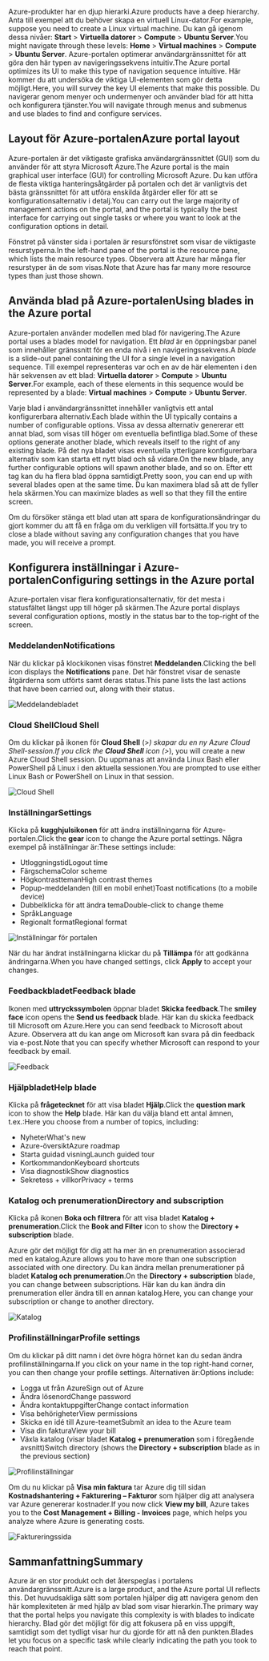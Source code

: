 <span data-ttu-id="c9292-101">Azure-produkter har en djup hierarki.</span><span class="sxs-lookup"><span data-stu-id="c9292-101">Azure products have a deep hierarchy.</span></span> <span data-ttu-id="c9292-102">Anta till exempel att du behöver skapa en virtuell Linux-dator.</span><span class="sxs-lookup"><span data-stu-id="c9292-102">For example, suppose you need to create a Linux virtual machine.</span></span> <span data-ttu-id="c9292-103">Du kan gå igenom dessa nivåer: **Start** > **Virtuella datorer** > **Compute** > **Ubuntu Server**.</span><span class="sxs-lookup"><span data-stu-id="c9292-103">You might navigate through these levels: **Home** > **Virtual machines** > **Compute** > **Ubuntu Server**.</span></span> <span data-ttu-id="c9292-104">Azure-portalen optimerar användargränssnittet för att göra den här typen av navigeringssekvens intuitiv.</span><span class="sxs-lookup"><span data-stu-id="c9292-104">The Azure portal optimizes its UI to make this type of navigation sequence intuitive.</span></span> <span data-ttu-id="c9292-105">Här kommer du att undersöka de viktiga UI-elementen som gör detta möjligt.</span><span class="sxs-lookup"><span data-stu-id="c9292-105">Here, you will survey the key UI elements that make this possible.</span></span> <span data-ttu-id="c9292-106">Du navigerar genom menyer och undermenyer och använder blad för att hitta och konfigurera tjänster.</span><span class="sxs-lookup"><span data-stu-id="c9292-106">You will navigate through menus and submenus and use blades to find and configure services.</span></span>

## <a name="azure-portal-layout"></a><span data-ttu-id="c9292-107">Layout för Azure-portalen</span><span class="sxs-lookup"><span data-stu-id="c9292-107">Azure portal layout</span></span>

<span data-ttu-id="c9292-108">Azure-portalen är det viktigaste grafiska användargränssnittet (GUI) som du använder för att styra Microsoft Azure.</span><span class="sxs-lookup"><span data-stu-id="c9292-108">The Azure portal is the main graphical user interface (GUI) for controlling Microsoft Azure.</span></span> <span data-ttu-id="c9292-109">Du kan utföra de flesta viktiga hanteringsåtgärder på portalen och det är vanligtvis det bästa gränssnittet för att utföra enskilda åtgärder eller för att se konfigurationsalternativ i detalj.</span><span class="sxs-lookup"><span data-stu-id="c9292-109">You can carry out the large majority of management actions on the portal, and the portal is typically the best interface for carrying out single tasks or where you want to look at the configuration options in detail.</span></span>

<span data-ttu-id="c9292-110">Fönstret på vänster sida i portalen är resursfönstret som visar de viktigaste resurstyperna.</span><span class="sxs-lookup"><span data-stu-id="c9292-110">In the left-hand pane of the portal is the resource pane, which lists the main resource types.</span></span> <span data-ttu-id="c9292-111">Observera att Azure har många fler resurstyper än de som visas.</span><span class="sxs-lookup"><span data-stu-id="c9292-111">Note that Azure has far many more resource types than just those shown.</span></span>

## <a name="using-blades-in-the-azure-portal"></a><span data-ttu-id="c9292-112">Använda blad på Azure-portalen</span><span class="sxs-lookup"><span data-stu-id="c9292-112">Using blades in the Azure portal</span></span>

<span data-ttu-id="c9292-113">Azure-portalen använder modellen med blad för navigering.</span><span class="sxs-lookup"><span data-stu-id="c9292-113">The Azure portal uses a blades model for navigation.</span></span> <span data-ttu-id="c9292-114">Ett _blad_ är en öppningsbar panel som innehåller gränssnitt för en enda nivå i en navigeringssekvens.</span><span class="sxs-lookup"><span data-stu-id="c9292-114">A _blade_ is a slide-out panel containing the UI for a single level in a navigation sequence.</span></span> <span data-ttu-id="c9292-115">Till exempel representeras var och en av de här elementen i den här sekvensen av ett blad: **Virtuella datorer** > **Compute** > **Ubuntu Server**.</span><span class="sxs-lookup"><span data-stu-id="c9292-115">For example, each of these elements in this sequence would be represented by a blade: **Virtual machines** > **Compute** > **Ubuntu Server**.</span></span>

<span data-ttu-id="c9292-116">Varje blad i användargränssnittet innehåller vanligtvis ett antal konfigurerbara alternativ.</span><span class="sxs-lookup"><span data-stu-id="c9292-116">Each blade within the UI typically contains a number of configurable options.</span></span> <span data-ttu-id="c9292-117">Vissa av dessa alternativ genererar ett annat blad, som visas till höger om eventuella befintliga blad.</span><span class="sxs-lookup"><span data-stu-id="c9292-117">Some of these options generate another blade, which reveals itself to the right of any existing blade.</span></span> <span data-ttu-id="c9292-118">På det nya bladet visas eventuella ytterligare konfigurerbara alternativ som kan starta ett nytt blad och så vidare.</span><span class="sxs-lookup"><span data-stu-id="c9292-118">On the new blade, any further configurable options will spawn another blade, and so on.</span></span> <span data-ttu-id="c9292-119">Efter ett tag kan du ha flera blad öppna samtidigt.</span><span class="sxs-lookup"><span data-stu-id="c9292-119">Pretty soon, you can end up with several blades open at the same time.</span></span> <span data-ttu-id="c9292-120">Du kan maximera blad så att de fyller hela skärmen.</span><span class="sxs-lookup"><span data-stu-id="c9292-120">You can maximize blades as well so that they fill the entire screen.</span></span>

<span data-ttu-id="c9292-121">Om du försöker stänga ett blad utan att spara de konfigurationsändringar du gjort kommer du att få en fråga om du verkligen vill fortsätta.</span><span class="sxs-lookup"><span data-stu-id="c9292-121">If you try to close a blade without saving any configuration changes that you have made, you will receive a prompt.</span></span>

## <a name="configuring-settings-in-the-azure-portal"></a><span data-ttu-id="c9292-122">Konfigurera inställningar i Azure-portalen</span><span class="sxs-lookup"><span data-stu-id="c9292-122">Configuring settings in the Azure portal</span></span>

<span data-ttu-id="c9292-123">Azure-portalen visar flera konfigurationsalternativ, för det mesta i statusfältet längst upp till höger på skärmen.</span><span class="sxs-lookup"><span data-stu-id="c9292-123">The Azure portal displays several configuration options, mostly in the status bar to the top-right of the screen.</span></span>

### <a name="notifications"></a><span data-ttu-id="c9292-124">Meddelanden</span><span class="sxs-lookup"><span data-stu-id="c9292-124">Notifications</span></span>

<span data-ttu-id="c9292-125">När du klickar på klockikonen visas fönstret **Meddelanden**.</span><span class="sxs-lookup"><span data-stu-id="c9292-125">Clicking the bell icon displays the **Notifications** pane.</span></span> <span data-ttu-id="c9292-126">Det här fönstret visar de senaste åtgärderna som utförts samt deras status.</span><span class="sxs-lookup"><span data-stu-id="c9292-126">This pane lists the last actions that have been carried out, along with their status.</span></span>

![Meddelandebladet](../media-draft/2-notifications-blade.PNG)

### <a name="cloud-shell"></a><span data-ttu-id="c9292-128">Cloud Shell</span><span class="sxs-lookup"><span data-stu-id="c9292-128">Cloud Shell</span></span>

<span data-ttu-id="c9292-129">Om du klickar på ikonen för **Cloud Shell** (>_) skapar du en ny Azure Cloud Shell-session.</span><span class="sxs-lookup"><span data-stu-id="c9292-129">If you click the **Cloud Shell** icon (>_), you will create a new Azure Cloud Shell session.</span></span> <span data-ttu-id="c9292-130">Du uppmanas att använda Linux Bash eller PowerShell på Linux i den aktuella sessionen.</span><span class="sxs-lookup"><span data-stu-id="c9292-130">You are prompted to use either Linux Bash or PowerShell on Linux in that session.</span></span>

![Cloud Shell](../media-draft/2-choose-shell.PNG)

### <a name="settings"></a><span data-ttu-id="c9292-132">Inställningar</span><span class="sxs-lookup"><span data-stu-id="c9292-132">Settings</span></span>

<span data-ttu-id="c9292-133">Klicka på **kugghjulsikonen** för att ändra inställningarna för Azure-portalen.</span><span class="sxs-lookup"><span data-stu-id="c9292-133">Click the **gear** icon to change the Azure portal settings.</span></span> <span data-ttu-id="c9292-134">Några exempel på inställningar är:</span><span class="sxs-lookup"><span data-stu-id="c9292-134">These settings include:</span></span>

* <span data-ttu-id="c9292-135">Utloggningstid</span><span class="sxs-lookup"><span data-stu-id="c9292-135">Logout time</span></span>
* <span data-ttu-id="c9292-136">Färgschema</span><span class="sxs-lookup"><span data-stu-id="c9292-136">Color scheme</span></span>
* <span data-ttu-id="c9292-137">Högkontrastteman</span><span class="sxs-lookup"><span data-stu-id="c9292-137">High contrast themes</span></span>
* <span data-ttu-id="c9292-138">Popup-meddelanden (till en mobil enhet)</span><span class="sxs-lookup"><span data-stu-id="c9292-138">Toast notifications (to a mobile device)</span></span>
* <span data-ttu-id="c9292-139">Dubbelklicka för att ändra tema</span><span class="sxs-lookup"><span data-stu-id="c9292-139">Double-click to change theme</span></span>
* <span data-ttu-id="c9292-140">Språk</span><span class="sxs-lookup"><span data-stu-id="c9292-140">Language</span></span>
* <span data-ttu-id="c9292-141">Regionalt format</span><span class="sxs-lookup"><span data-stu-id="c9292-141">Regional format</span></span>

![Inställningar för portalen](../media-draft/2-settings-blade.PNG)

<span data-ttu-id="c9292-143">När du har ändrat inställningarna klickar du på **Tillämpa** för att godkänna ändringarna.</span><span class="sxs-lookup"><span data-stu-id="c9292-143">When you have changed settings, click **Apply** to accept your changes.</span></span>

### <a name="feedback-blade"></a><span data-ttu-id="c9292-144">Feedbackbladet</span><span class="sxs-lookup"><span data-stu-id="c9292-144">Feedback blade</span></span>

<span data-ttu-id="c9292-145">Ikonen med **uttryckssymbolen** öppnar bladet **Skicka feedback**.</span><span class="sxs-lookup"><span data-stu-id="c9292-145">The **smiley face** icon opens the **Send us feedback** blade.</span></span> <span data-ttu-id="c9292-146">Här kan du skicka feedback till Microsoft om Azure.</span><span class="sxs-lookup"><span data-stu-id="c9292-146">Here you can send feedback to Microsoft about Azure.</span></span> <span data-ttu-id="c9292-147">Observera att du kan ange om Microsoft kan svara på din feedback via e-post.</span><span class="sxs-lookup"><span data-stu-id="c9292-147">Note that you can specify whether Microsoft can respond to your feedback by email.</span></span>

![Feedback](../media-draft/2-feedback-blade.PNG)

### <a name="help-blade"></a><span data-ttu-id="c9292-149">Hjälpbladet</span><span class="sxs-lookup"><span data-stu-id="c9292-149">Help blade</span></span>

<span data-ttu-id="c9292-150">Klicka på **frågetecknet** för att visa bladet **Hjälp**.</span><span class="sxs-lookup"><span data-stu-id="c9292-150">Click the **question mark** icon to show the **Help** blade.</span></span> <span data-ttu-id="c9292-151">Här kan du välja bland ett antal ämnen, t.ex.:</span><span class="sxs-lookup"><span data-stu-id="c9292-151">Here you choose from a number of topics, including:</span></span>

* <span data-ttu-id="c9292-152">Nyheter</span><span class="sxs-lookup"><span data-stu-id="c9292-152">What's new</span></span>
* <span data-ttu-id="c9292-153">Azure-översikt</span><span class="sxs-lookup"><span data-stu-id="c9292-153">Azure roadmap</span></span>
* <span data-ttu-id="c9292-154">Starta guidad visning</span><span class="sxs-lookup"><span data-stu-id="c9292-154">Launch guided tour</span></span>
* <span data-ttu-id="c9292-155">Kortkommandon</span><span class="sxs-lookup"><span data-stu-id="c9292-155">Keyboard shortcuts</span></span>
* <span data-ttu-id="c9292-156">Visa diagnostik</span><span class="sxs-lookup"><span data-stu-id="c9292-156">Show diagnostics</span></span>
* <span data-ttu-id="c9292-157">Sekretess + villkor</span><span class="sxs-lookup"><span data-stu-id="c9292-157">Privacy + terms</span></span>

### <a name="directory-and-subscription"></a><span data-ttu-id="c9292-158">Katalog och prenumeration</span><span class="sxs-lookup"><span data-stu-id="c9292-158">Directory and subscription</span></span>

<span data-ttu-id="c9292-159">Klicka på ikonen **Boka och filtrera** för att visa bladet **Katalog + prenumeration**.</span><span class="sxs-lookup"><span data-stu-id="c9292-159">Click the **Book and Filter** icon to show the **Directory + subscription** blade.</span></span>

<span data-ttu-id="c9292-160">Azure gör det möjligt för dig att ha mer än en prenumeration associerad med en katalog.</span><span class="sxs-lookup"><span data-stu-id="c9292-160">Azure allows you to have more than one subscription associated with one directory.</span></span> <span data-ttu-id="c9292-161">Du kan ändra mellan prenumerationer på bladet **Katalog och prenumeration**.</span><span class="sxs-lookup"><span data-stu-id="c9292-161">On the **Directory + subscription** blade, you can change between subscriptions.</span></span> <span data-ttu-id="c9292-162">Här kan du kan ändra din prenumeration eller ändra till en annan katalog.</span><span class="sxs-lookup"><span data-stu-id="c9292-162">Here, you can change your subscription or change to another directory.</span></span>

![Katalog](../media-draft/2-directory-blade-1.PNG)

### <a name="profile-settings"></a><span data-ttu-id="c9292-164">Profilinställningar</span><span class="sxs-lookup"><span data-stu-id="c9292-164">Profile settings</span></span>

<span data-ttu-id="c9292-165">Om du klickar på ditt namn i det övre högra hörnet kan du sedan ändra profilinställningarna.</span><span class="sxs-lookup"><span data-stu-id="c9292-165">If you click on your name in the top right-hand corner, you can then change your profile settings.</span></span>
<span data-ttu-id="c9292-166">Alternativen är:</span><span class="sxs-lookup"><span data-stu-id="c9292-166">Options include:</span></span>

* <span data-ttu-id="c9292-167">Logga ut från Azure</span><span class="sxs-lookup"><span data-stu-id="c9292-167">Sign out of Azure</span></span>
* <span data-ttu-id="c9292-168">Ändra lösenord</span><span class="sxs-lookup"><span data-stu-id="c9292-168">Change password</span></span>
* <span data-ttu-id="c9292-169">Ändra kontaktuppgifter</span><span class="sxs-lookup"><span data-stu-id="c9292-169">Change contact information</span></span>
* <span data-ttu-id="c9292-170">Visa behörigheter</span><span class="sxs-lookup"><span data-stu-id="c9292-170">View permissions</span></span>
* <span data-ttu-id="c9292-171">Skicka en idé till Azure-teamet</span><span class="sxs-lookup"><span data-stu-id="c9292-171">Submit an idea to the Azure team</span></span>
* <span data-ttu-id="c9292-172">Visa din faktura</span><span class="sxs-lookup"><span data-stu-id="c9292-172">View your bill</span></span>
* <span data-ttu-id="c9292-173">Växla katalog (visar bladet **Katalog + prenumeration** som i föregående avsnitt)</span><span class="sxs-lookup"><span data-stu-id="c9292-173">Switch directory (shows the **Directory + subscription** blade as in the previous section)</span></span>

![Profilinställningar](../media-draft/2-portal-menu.png)

<span data-ttu-id="c9292-175">Om du nu klickar på **Visa min faktura** tar Azure dig till sidan **Kostnadshantering + Fakturering – Fakturor** som hjälper dig att analysera var Azure genererar kostnader.</span><span class="sxs-lookup"><span data-stu-id="c9292-175">If you now click **View my bill**, Azure takes you to the **Cost Management + Billing - Invoices** page, which helps you analyze where Azure is generating costs.</span></span>

![Faktureringssida](../media-draft/2-portal-billing.PNG)

## <a name="summary"></a><span data-ttu-id="c9292-177">Sammanfattning</span><span class="sxs-lookup"><span data-stu-id="c9292-177">Summary</span></span>

<span data-ttu-id="c9292-178">Azure är en stor produkt och det återspeglas i portalens användargränssnitt.</span><span class="sxs-lookup"><span data-stu-id="c9292-178">Azure is a large product, and the Azure portal UI reflects this.</span></span> <span data-ttu-id="c9292-179">Det huvudsakliga sätt som portalen hjälper dig att navigera genom den här komplexiteten är med hjälp av blad som visar hierarkin.</span><span class="sxs-lookup"><span data-stu-id="c9292-179">The primary way that the portal helps you navigate this complexity is with blades to indicate hierarchy.</span></span> <span data-ttu-id="c9292-180">Blad gör det möjligt för dig att fokusera på en viss uppgift, samtidigt som det tydligt visar hur du gjorde för att nå den punkten.</span><span class="sxs-lookup"><span data-stu-id="c9292-180">Blades let you focus on a specific task while clearly indicating the path you took to reach that point.</span></span>